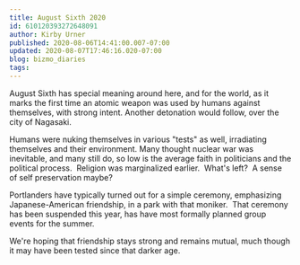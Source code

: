 ```yaml
---
title: August Sixth 2020
id: 610120393272648091
author: Kirby Urner
published: 2020-08-06T14:41:00.007-07:00
updated: 2020-08-07T17:46:16.020-07:00
blog: bizmo_diaries
tags: 
---
```


August Sixth has special meaning around here, and for the world, as it marks the first time an atomic weapon was used by humans against themselves, with strong intent. Another detonation would follow, over the city of Nagasaki.

Humans were nuking themselves in various "tests" as well, irradiating themselves and their environment. Many thought nuclear war was inevitable, and many still do, so low is the average faith in politicians and the political process.  Religion was marginalized earlier.  What's left?  A sense of self preservation maybe?

Portlanders have typically turned out for a simple ceremony, emphasizing Japanese-American friendship, in a park with that moniker.  That ceremony has been suspended this year, has have most formally planned group events for the summer.

We're hoping that friendship stays strong and remains mutual, much though it may have been tested since that darker age.